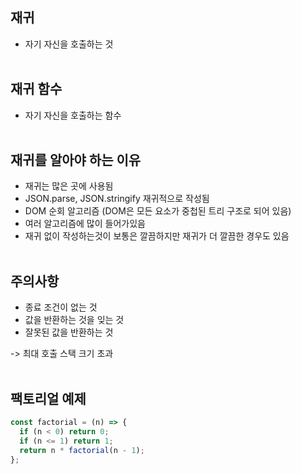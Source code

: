 ## **재귀**

- 자기 자신을 호출하는 것
  <br><br>

## **재귀 함수**

- 자기 자신을 호출하는 함수
  <br><br>

## **재귀를 알아야 하는 이유**

- 재귀는 많은 곳에 사용됨
- JSON.parse, JSON.stringify 재귀적으로 작성됨
- DOM 순회 알고리즘 (DOM은 모든 요소가 중첩된 트리 구조로 되어 있음)
- 여러 알고리즘에 많이 들어가있음
- 재귀 없이 작성하는것이 보통은 깔끔하지만 재귀가 더 깔끔한 경우도 있음
  <br><br>

## **주의사항**

- 종료 조건이 없는 것
- 값을 반환하는 것을 잊는 것
- 잘못된 값을 반환하는 것

-> 최대 호출 스택 크기 초과
<br><br>

## 팩토리얼 예제

```JavaScript
const factorial = (n) => {
  if (n < 0) return 0;
  if (n <= 1) return 1;
  return n * factorial(n - 1);
};
```
